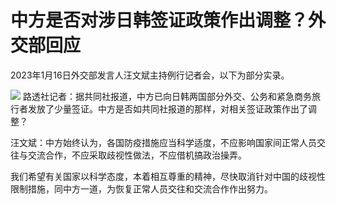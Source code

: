 # 中方是否对涉日韩签证政策作出调整？外交部回应

2023年1月16日外交部发言人汪文斌主持例行记者会，以下为部分实录。

![](https://inews.gtimg.com/newsapp_bt/0/15614136769/1000)
路透社记者：据共同社报道，中方已向日韩两国部分外交、公务和紧急商务旅行者发放了少量签证。中方是否如共同社报道的那样，对相关签证政策作出了调整？

汪文斌：中方始终认为，各国防疫措施应当科学适度，不应影响国家间正常人员交往与交流合作，不应采取歧视性做法，不应借机搞政治操弄。

我们希望有关国家以科学态度，本着相互尊重的精神，尽快取消针对中国的歧视性限制措施，同中方一道，为恢复正常人员交往和交流合作作出努力。

